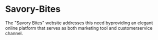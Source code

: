 # Savory-Bites
 The "Savory Bites" website addresses this need byproviding an elegant online platform that serves as both marketing tool and customerservice channel.
